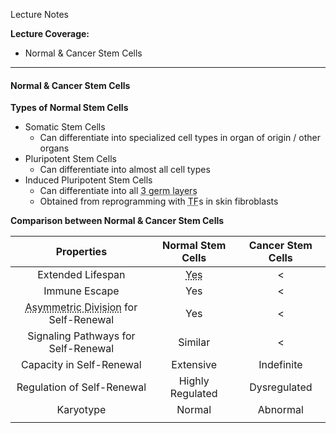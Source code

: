 Lecture Notes

**Lecture Coverage:**
- Normal & Cancer Stem Cells

---
#### **Normal & Cancer Stem Cells**
**Types of Normal Stem Cells**
- Somatic Stem Cells
	- Can differentiate into specialized cell types in organ of origin / other organs
- Pluripotent Stem Cells
	- Can differentiate into almost all cell types
- Induced Pluripotent Stem Cells
	- Can differentiate into all <abbr Title="Ectoderm, Mesoderm, Endoderm">3 germ layers</abbr>
	- Obtained from reprogramming with <abbr Title="Transcriptional Factors">TF</abbr>s in skin fibroblasts

**Comparison between Normal & Cancer Stem Cells**

|                                                   Properties                                                   |                      Normal Stem Cells                      | Cancer Stem Cells |
| :------------------------------------------------------------------------------------------------------------: | :---------------------------------------------------------: | :---------------: |
|                                               Extended Lifespan                                                | <abbr Title="Telomere Length Maintenance by Telomerase">Yes |         <         |
|                                                 Immune Escape                                                  |                             Yes                             |         <         |
| <abbr Title="Dividing into Daughter Cells of Different Cell Types">Asymmetric Division</abbr> for Self-Renewal |                             Yes                             |         <         |
|                                      Signaling Pathways for Self-Renewal                                       |                           Similar                           |         <         |
|                                            Capacity in Self-Renewal                                            |                          Extensive                          |    Indefinite     |
|                                           Regulation of Self-Renewal                                           |                      Highly Regulated                       |   Dysregulated    |
|                                                   Karyotype                                                    |                           Normal                            |     Abnormal      |
|                                                                                                                |                                                             |                   |
